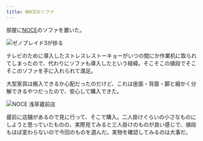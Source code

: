 ```yaml
---
title: NOCEのソファ
---
```

部屋に[NOCE](https://www.noce.co.jp/)のソファを置いた。

![](https://lh4.googleusercontent.com/KpLUzzZNCSTQE3p_P2KVl9wcV-h41yxbU0W3yzHp1atPxdWYvDuCLtgoOO8FoU4XD-VcQyt-DWuUYBvgc89jJOVBKU5wNVxXsdlS3ICtqAqsgNfqJskkKEHc2l7lKmCE9bLWwxzDRhuhtc9aUGZwdFLkBQ3CS5xcHQZ3gAlYchT2__JShJksDEnlIg4GOQ "ゼノブレイド3が捗る")

テレビのために導入したストレスレストーキョーがいつの間にか作業机に取られてしまったので、代わりにソファも導入したという経緯。そこそこの値段でそこそこのソファを手に入れられて満足。

大型家具は搬入できるか心配だったのだけど、これは座面・背面・脚と細かく分解できるやつだったので、安心して購入できた。

![](https://lh5.googleusercontent.com/k62d3K8UgoVCJbrtr-x3JUMYLtx3iB7BhiOMQjp0_UUb4c-kExqPTdLyc1cvHeJEb4lWJ2aXn5zGjFo5Z6jEcE4swDjcrhSV4vZu2iGYLnAW00jgy4UEz8TByrnFBl3DvSVi81Rt0tuEPInfLPau7XGq0DVhLz3ZDQjNqp_MarXr71iFJNt7ZX-bdiDyiw "NOCE 浅草蔵前店")

蔵前に店舗があるので見に行って、そこで購入。二人掛けぐらいの小さなものにしようと思っていたものの、実際見てみると三人掛けのものが良い感じで、値段もほぼ変わらないので今回のものを選んだ。実物を確認してみるのは大事だ。

